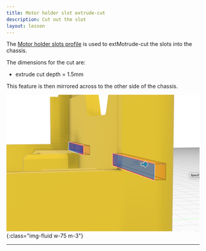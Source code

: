 ```yaml
---
title: Motor holder slot extrude-cut
description: Cut out the slot
layout: lesson
---
```


The [Motor holder slots profile](31_slots) is used to extMotrude-cut the slots into the chassis.

The dimensions for the cut are:

* extrude cut depth = 1.5mm

This feature is then mirrored across to the other side of the chassis.

![Chassis motor holder slots cut Cad Drawing](assets/chassis_motor_holder_slots_cut.png){:class="img-fluid w-75 m-3"}

---
